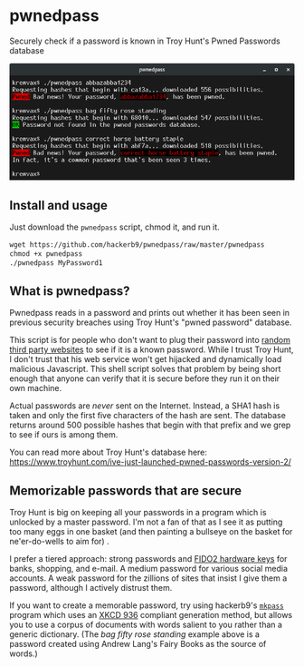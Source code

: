 # pwnedpass
Securely check if a password is known in Troy Hunt's Pwned Passwords database

![Example of pwnedpass usage](/README.md.d/example1.png "./pwnedpass passwordhere")

## Install and usage

Just download the `pwnedpass` script, chmod it, and run it.

    wget https://github.com/hackerb9/pwnedpass/raw/master/pwnedpass
    chmod +x pwnedpass
    ./pwnedpass MyPassword1

## What is pwnedpass?

Pwnedpass reads in a password and prints out whether it has been seen
in previous security breaches using Troy Hunt's "pwned password"
database.

This script is for people who don't want to plug their password into
[random third party websites](https://haveibeenpwned.com/Passwords) to
see if it is a known password. While I trust Troy Hunt, I don't trust
that his web service won't get hijacked and dynamically load malicious
Javascript. This shell script solves that problem by being short
enough that anyone can verify that it is secure before they run it on
their own machine.

Actual passwords are _never_ sent on the Internet. Instead, a SHA1
hash is taken and only the first five characters of the hash are sent.
The database returns around 500 possible hashes that begin with that
prefix and we grep to see if ours is among them.

You can read more about Troy Hunt's database here:
https://www.troyhunt.com/ive-just-launched-pwned-passwords-version-2/

## Memorizable passwords that are secure

Troy Hunt is big on keeping all your passwords in a program which is
unlocked by a master password. I'm not a fan of that as I see it as
putting too many eggs in one basket (and then painting a bullseye on
the basket for ne'er-do-wells to aim for) .

I prefer a tiered approach: strong passwords and [FIDO2 hardware
keys](https://solokeys.com) for banks, shopping, and e-mail. A medium password
for various social media accounts. A weak password for the zillions of
sites that insist I give them a password, although I actively distrust
them.

If you want to create a memorable password, try using hackerb9's
[`mkpass`](https://github.com/hackerb9/mkpass/) program which uses an
[XKCD 936](https://xkcd.com/936/) compliant generation method, but
allows you to use a corpus of documents with words salient to you
rather than a generic dictionary. (The _bag_ _fifty_ _rose_ _standing_
example above is a password created using Andrew Lang's Fairy Books as
the source of words.) 
